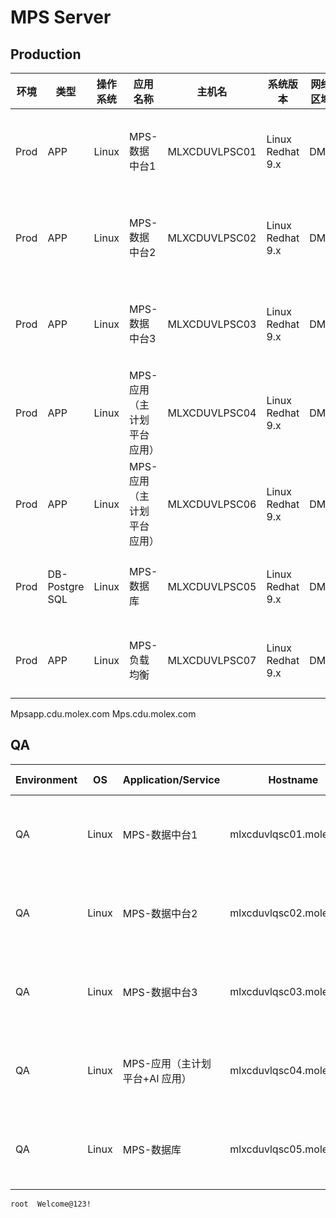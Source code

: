 # MPS Server

## Production

| 环境 | 类型 | 操作系统 | 应用名称 | 主机名 | 系统版本 | 网络区域 | IP 地址 | 配置 |
|------|------|----------|----------|--------|-----------|----------|---------|------|
| Prod | APP | Linux | MPS-数据中台1 | MLXCDUVLPSC01 | Linux Redhat 9.x | DMZ | 10.221.164.201 | 16核-内存24G-硬盘850G |
| Prod | APP | Linux | MPS-数据中台2 | MLXCDUVLPSC02 | Linux Redhat 9.x | DMZ | 10.221.164.202 | 16核-内存24G-硬盘850G |
| Prod | APP | Linux | MPS-数据中台3 | MLXCDUVLPSC03 | Linux Redhat 9.x | DMZ | 10.221.164.203 | 16核-内存24G-硬盘850G |
| Prod | APP | Linux | MPS-应用（主计划平台应用） | MLXCDUVLPSC04 | Linux Redhat 9.x | DMZ | 10.221.164.204 | 8核-内存8G-硬盘600G |
| Prod | APP | Linux | MPS-应用（主计划平台应用） | MLXCDUVLPSC06 | Linux Redhat 9.x | DMZ | 10.221.164.206 | 8核-内存8G-硬盘100G |
| Prod | DB-Postgre SQL | Linux | MPS-数据库 | MLXCDUVLPSC05 | Linux Redhat 9.x | DMZ | 10.221.164.205 | 8核-内存24G-硬盘500G |
| Prod | APP | Linux | MPS-负载均衡 | MLXCDUVLPSC07 | Linux Redhat 9.x | DMZ | 10.221.164.207 (域名：mpsapp.cdu.molex.com/mps.cdu.molex.com) | 4核-内存4G-硬盘50G |

Mpsapp.cdu.molex.com
Mps.cdu.molex.com

## QA

| Environment | OS       | Application/Service             | Hostname                     | OS Image                            | Network Zone | IP Address     | Username | Password         |
|-------------|----------|----------------------------------|------------------------------|-------------------------------------|--------------|----------------|----------|------------------|
| QA          | Linux    | MPS-数据中台1                   | mlxcduvlqsc01.molex.com      | CentOS-Stream-9-latest-x86_64-dvd1  | DMZ          | 10.221.164.71  |          |                  |
| QA          | Linux    | MPS-数据中台2                   | mlxcduvlqsc02.molex.com      | CentOS-Stream-9-latest-x86_64-dvd1  | DMZ          | 10.221.164.72  |          |                  |
| QA          | Linux    | MPS-数据中台3                   | mlxcduvlqsc03.molex.com      | CentOS-Stream-9-latest-x86_64-dvd1  | DMZ          | 10.221.164.73  |          |                  |
| QA          | Linux    | MPS-应用（主计划平台+AI 应用）   | mlxcduvlqsc04.molex.com      | CentOS-Stream-9-latest-x86_64-dvd1  | DMZ          | 10.221.164.74  |          |                  |
| QA          | Linux    | MPS-数据库                       | mlxcduvlqsc05.molex.com      | CentOS-Stream-9-latest-x86_64-dvd1  | DMZ          | 10.221.164.75  | root     | Welcome@123!     |

`
root 
Welcome@123!
`